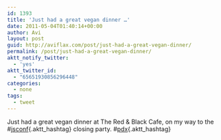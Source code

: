 ```yaml
---
id: 1393
title: 'Just had a great vegan dinner …'
date: 2011-05-04T01:40:14+00:00
author: Avi
layout: post
guid: http://aviflax.com/post/just-had-a-great-vegan-dinner/
permalink: /post/just-had-a-great-vegan-dinner/
aktt_notify_twitter:
  - 'yes'
aktt_twitter_id:
  - "65651930856296448"
categories:
  - none
tags:
  - tweet
---
```

Just had a great vegan dinner at The Red & Black Cafe, on my way to the #[jsconf](http://search.twitter.com/search?q=%23jsconf){.aktt_hashtag} closing party. #[pdx](http://search.twitter.com/search?q=%23pdx){.aktt_hashtag}